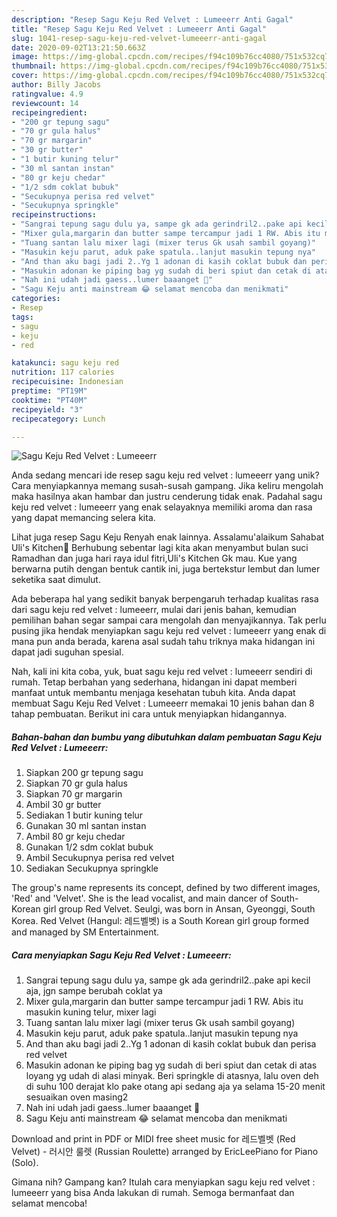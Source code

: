 ```yaml
---
description: "Resep Sagu Keju Red Velvet : Lumeeerr Anti Gagal"
title: "Resep Sagu Keju Red Velvet : Lumeeerr Anti Gagal"
slug: 1041-resep-sagu-keju-red-velvet-lumeeerr-anti-gagal
date: 2020-09-02T13:21:50.663Z
image: https://img-global.cpcdn.com/recipes/f94c109b76cc4080/751x532cq70/sagu-keju-red-velvet-lumeeerr-foto-resep-utama.jpg
thumbnail: https://img-global.cpcdn.com/recipes/f94c109b76cc4080/751x532cq70/sagu-keju-red-velvet-lumeeerr-foto-resep-utama.jpg
cover: https://img-global.cpcdn.com/recipes/f94c109b76cc4080/751x532cq70/sagu-keju-red-velvet-lumeeerr-foto-resep-utama.jpg
author: Billy Jacobs
ratingvalue: 4.9
reviewcount: 14
recipeingredient:
- "200 gr tepung sagu"
- "70 gr gula halus"
- "70 gr margarin"
- "30 gr butter"
- "1 butir kuning telur"
- "30 ml santan instan"
- "80 gr keju chedar"
- "1/2 sdm coklat bubuk"
- "Secukupnya perisa red velvet"
- "Secukupnya springkle"
recipeinstructions:
- "Sangrai tepung sagu dulu ya, sampe gk ada gerindril2..pake api kecil aja, jgn sampe berubah coklat ya"
- "Mixer gula,margarin dan butter sampe tercampur jadi 1 RW. Abis itu masukin kuning telur, mixer lagi"
- "Tuang santan lalu mixer lagi (mixer terus Gk usah sambil goyang)"
- "Masukin keju parut, aduk pake spatula..lanjut masukin tepung nya"
- "And than aku bagi jadi 2..Yg 1 adonan di kasih coklat bubuk dan perisa red velvet"
- "Masukin adonan ke piping bag yg sudah di beri spiut dan cetak di atas loyang yg udah di alasi minyak. Beri springkle di atasnya, lalu oven deh di suhu 100 derajat klo pake otang api sedang aja ya selama 15-20 menit sesuaikan oven masing2"
- "Nah ini udah jadi gaess..lumer baaanget 🤤"
- "Sagu Keju anti mainstream 😂 selamat mencoba dan menikmati"
categories:
- Resep
tags:
- sagu
- keju
- red

katakunci: sagu keju red 
nutrition: 117 calories
recipecuisine: Indonesian
preptime: "PT19M"
cooktime: "PT40M"
recipeyield: "3"
recipecategory: Lunch

---
```



![Sagu Keju Red Velvet : Lumeeerr](https://img-global.cpcdn.com/recipes/f94c109b76cc4080/751x532cq70/sagu-keju-red-velvet-lumeeerr-foto-resep-utama.jpg)

Anda sedang mencari ide resep sagu keju red velvet : lumeeerr yang unik? Cara menyiapkannya memang susah-susah gampang. Jika keliru mengolah maka hasilnya akan hambar dan justru cenderung tidak enak. Padahal sagu keju red velvet : lumeeerr yang enak selayaknya memiliki aroma dan rasa yang dapat memancing selera kita.

Lihat juga resep Sagu Keju Renyah enak lainnya. Assalamu&#39;alaikum Sahabat Uli&#39;s Kitchen🤗 Berhubung sebentar lagi kita akan menyambut bulan suci Ramadhan dan juga hari raya idul fitri,Uli&#39;s Kitchen Gk mau. Kue yang berwarna putih dengan bentuk cantik ini, juga bertekstur lembut dan lumer seketika saat dimulut.

Ada beberapa hal yang sedikit banyak berpengaruh terhadap kualitas rasa dari sagu keju red velvet : lumeeerr, mulai dari jenis bahan, kemudian pemilihan bahan segar sampai cara mengolah dan menyajikannya. Tak perlu pusing jika hendak menyiapkan sagu keju red velvet : lumeeerr yang enak di mana pun anda berada, karena asal sudah tahu triknya maka hidangan ini dapat jadi suguhan spesial.


Nah, kali ini kita coba, yuk, buat sagu keju red velvet : lumeeerr sendiri di rumah. Tetap berbahan yang sederhana, hidangan ini dapat memberi manfaat untuk membantu menjaga kesehatan tubuh kita. Anda dapat membuat Sagu Keju Red Velvet : Lumeeerr memakai 10 jenis bahan dan 8 tahap pembuatan. Berikut ini cara untuk menyiapkan hidangannya.

<!--inarticleads1-->

##### Bahan-bahan dan bumbu yang dibutuhkan dalam pembuatan Sagu Keju Red Velvet : Lumeeerr:

1. Siapkan 200 gr tepung sagu
1. Siapkan 70 gr gula halus
1. Siapkan 70 gr margarin
1. Ambil 30 gr butter
1. Sediakan 1 butir kuning telur
1. Gunakan 30 ml santan instan
1. Ambil 80 gr keju chedar
1. Gunakan 1/2 sdm coklat bubuk
1. Ambil Secukupnya perisa red velvet
1. Sediakan Secukupnya springkle


The group&#39;s name represents its concept, defined by two different images, &#39;Red&#39; and &#39;Velvet&#39;. She is the lead vocalist, and main dancer of South-Korean girl group Red Velvet. Seulgi, was born in Ansan, Gyeonggi, South Korea. Red Velvet (Hangul: 레드벨벳) is a South Korean girl group formed and managed by SM Entertainment. 

<!--inarticleads2-->

##### Cara menyiapkan Sagu Keju Red Velvet : Lumeeerr:

1. Sangrai tepung sagu dulu ya, sampe gk ada gerindril2..pake api kecil aja, jgn sampe berubah coklat ya
1. Mixer gula,margarin dan butter sampe tercampur jadi 1 RW. Abis itu masukin kuning telur, mixer lagi
1. Tuang santan lalu mixer lagi (mixer terus Gk usah sambil goyang)
1. Masukin keju parut, aduk pake spatula..lanjut masukin tepung nya
1. And than aku bagi jadi 2..Yg 1 adonan di kasih coklat bubuk dan perisa red velvet
1. Masukin adonan ke piping bag yg sudah di beri spiut dan cetak di atas loyang yg udah di alasi minyak. Beri springkle di atasnya, lalu oven deh di suhu 100 derajat klo pake otang api sedang aja ya selama 15-20 menit sesuaikan oven masing2
1. Nah ini udah jadi gaess..lumer baaanget 🤤
1. Sagu Keju anti mainstream 😂 selamat mencoba dan menikmati


Download and print in PDF or MIDI free sheet music for 레드벨벳 (Red Velvet) - 러시안 룰렛 (Russian Roulette) arranged by EricLeePiano for Piano (Solo). 

Gimana nih? Gampang kan? Itulah cara menyiapkan sagu keju red velvet : lumeeerr yang bisa Anda lakukan di rumah. Semoga bermanfaat dan selamat mencoba!
